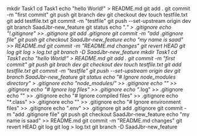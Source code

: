 mkdir Task1
cd Task1
echo "hello World!" > README.md
git add .
git commit -m "first commit"
git push
git branch dev
git checkout dev
touch testfile.txt
git add testfile.txt
git commit -m "testfile"
git push --set-upstream origin dev
git branch SaadJbr-new_feature
git status
echo ".*" > .gitignore
echo "!.gitignore" >> .gitignore
git add .gitignore
git commit -m "add .gitignore file"
git push
git checkout SaadJbr-new_feature
echo "my name is saad" >> README.md
git commit -m "README.md changes"
git revert HEAD
git log
git log > log.txt
git branch -D SaadJbr-new_feature
mkdir Task1
cd Task1
echo "hello World!" > README.md
git add .
git commit -m "first commit"
git push
git brach dev
git checkout dev
touch testfile.txt
git add testfile.txt
git commit -m "testfile"
git push --set-upstream origin dev
git branch SaadJbr-new_feature
git status
echo "# Ignore node_modules directory" > .gitignore
echo "node_modules/" >> .gitignore
echo "" >> .gitignore
echo "# Ignore log files" >> .gitignore
echo "*.log" >> .gitignore
echo "" >> .gitignore
echo "# Ignore compiled files" >> .gitignore
echo "*.class" >> .gitignore
echo "" >> .gitignore
echo "# Ignore environment files" >> .gitignore
echo ".env" >> .gitignore
git add .gitignore
git commit -m "add .gitignore file"
git push
git checkout SaadJbr-new_feature
echo "my name is saad" >> README.md
git commit -m "README.md changes"
git revert HEAD
git log
git log > log.txt
git branch -D SaadJbr-new_feature